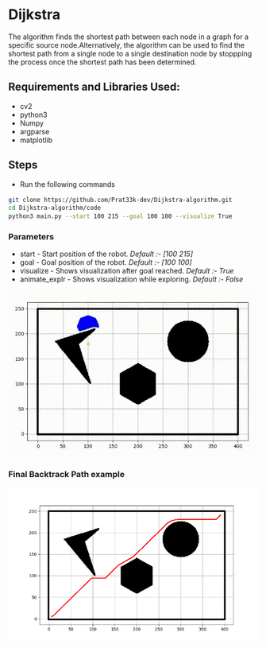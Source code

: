# Dijkstra
The algorithm finds the shortest path between each node in a graph for a specific source node.Alternatively, the algorithm can be used to find the shortest path from a single node to a single destination node by stoppping the process once the shortest path has been determined.

## Requirements and Libraries Used:
- cv2
- python3
- Numpy
- argparse
- matplotlib

## Steps
- Run the following commands
``` bash
git clone https://github.com/Prat33k-dev/Dijkstra-algorithm.git
cd Dijkstra-algorithm/code
python3 main.py --start 100 215 --goal 100 100 --visualize True
```
### Parameters
- start -  Start position of the robot. *Default :- [100 215]*
- goal - Goal position of the robot. *Default :- [100 100]*
- visualize - Shows visualization after goal reached. *Default :- True* 
- animate_explr - Shows visualization while exploring. *Default :- False*   

<p align="center">
<img src="results/example_explr.gif"/>
</p>


### Final Backtrack Path example
<p align="center">
<img src="results/final_path.png"/>
</p>

